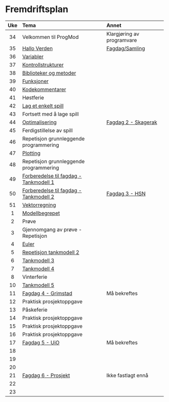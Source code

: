 # Fremdriftsplan

| Uke | Tema | Annet |
|:---:|:----|:-----|
| 34 | Velkommen til ProgMod | Klargjøring av programvare |
| 35 | [Hallo Verden](https://github.com/fagstoff/ProgMod/blob/master/Fagstoff/helloWorld.ipynb) | [Fagdag/Samling](https://github.com/fagstoff/ProgMod/blob/master/Planer/Fagdag_1.md) |
| 36 | [Variabler](https://github.com/fagstoff/ProgMod/blob/master/Fagstoff/variabler.ipynb) ||
| 37 | [Kontrollstrukturer](https://github.com/fagstoff/ProgMod/blob/master/Fagstoff/kontrollstrukturer.ipynb) ||
| 38 | [Biblioteker og metoder](https://github.com/fagstoff/ProgMod/blob/master/Fagstoff/biblioteker%20og%20metoder.ipynb) ||
| 39 | [Funksjoner](https://github.com/fagstoff/ProgMod/blob/master/Fagstoff/funksjoner.ipynb) ||
| 40 | [Kodekommentarer](https://github.com/fagstoff/ProgMod/blob/master/Fagstoff/kodekommentarer.ipynb)||
| 41 | Høstferie ||
| 42 | [Lag et enkelt spill](https://github.com/fagstoff/ProgMod/blob/master/Fagstoff/lag%20et%20enkelt%20spill.ipynb)||
| 43 | Fortsett med å lage spill||
| 44 | [Optimalisering](https://github.com/fagstoff/ProgMod/blob/master/Fagstoff/optimalisering_1.ipynb)|[Fagdag 2 - Skagerak](https://github.com/fagstoff/ProgMod/blob/master/Planer/Fagdag_2.md)|
| 45 | Ferdigstillelse av spill||
| 46 | Repetisjon grunnleggende programmering||
| 47 | [Plotting](https://github.com/fagstoff/ProgMod/blob/master/Fagstoff/matplotlib.ipynb)||
| 48 | Repetisjon grunnleggende programmering||
| 49 | [Forberedelse til fagdag - Tankmodell 1](https://github.com/fagstoff/ProgMod/blob/master/Fagstoff/tankmodell_1.ipynb)||
| 50 | [Forberedelse til fagdag - Tankmodell 2](https://github.com/fagstoff/ProgMod/blob/master/Fagstoff/tankmodell_2.ipynb)|[Fagdag 3 - HSN](https://github.com/fagstoff/ProgMod/blob/master/Planer/Fagdag_3.md)|
| 51 | [Vektorregning](https://github.com/fagstoff/ProgMod/blob/master/Fagstoff/vektorregning.ipynb)||
| 1 | [Modellbegrepet](https://github.com/fagstoff/ProgMod/blob/master/Fagstoff/modellbegrepet.ipynb)|
| 2 | Prøve ||
| 3 | Gjennomgang av prøve - Repetisjon ||
| 4 | [Euler](https://github.com/fagstoff/ProgMod/blob/master/Fagstoff/euler.ipynb)||
| 5 | [Repetisjon tankmodell 2](https://github.com/fagstoff/ProgMod/blob/master/Fagstoff/tankmodell_2.ipynb)||
| 6 | [Tankmodell 3](https://github.com/fagstoff/ProgMod/blob/master/Fagstoff/tankmodell_3.ipynb)||
| 7 | [Tankmodell 4](https://github.com/fagstoff/ProgMod/blob/master/Fagstoff/tankmodell_4.ipynb)||
| 8 | Vinterferie ||
| 10 | [Tankmodell 5](https://github.com/fagstoff/ProgMod/blob/master/Fagstoff/tankmodell_5.ipynb) ||
| 11 |[Fagdag 4 - Grimstad](http://www.uia.no)|Må bekreftes|
| 12 |Praktisk prosjektoppgave||
| 13 |Påskeferie||
| 14 |Praktisk prosjektoppgave||
| 15 |Praktisk prosjektoppgave||
| 16 |Praktisk prosjektoppgave||
| 17 |[Fagdag 5 - UiO](http://www.uio.no)|Må bekreftes|
| 18 |||
| 19 |||
| 20 |||
| 21 |[Fagdag 6 - Prosjekt]()|Ikke fastlagt ennå|
| 22 |||
| 23 |||
